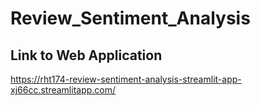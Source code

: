 # Review_Sentiment_Analysis

## Link to Web Application

https://rht174-review-sentiment-analysis-streamlit-app-xj66cc.streamlitapp.com/
